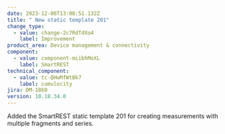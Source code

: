 ```yaml
---
date: 2023-12-06T13:08:51.132Z
title: " New static template 201"
change_type:
  - value: change-2c7RdTdXo4
    label: Improvement
product_area: Device management & connectivity
component:
  - value: component-miibhMoXL
    label: SmartREST
technical_component:
  - value: tc-QHwMfWtBk7
    label: cumulocity
jira: DM-1860
version: 10.18.34.0
---
```

Added the SmartREST static template 201 for creating measurements with multiple fragments and series.
